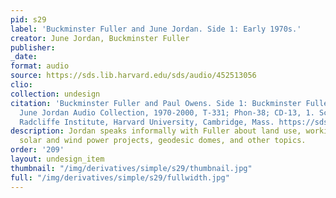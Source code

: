 ```yaml
---
pid: s29
label: 'Buckminster Fuller and June Jordan. Side 1: Early 1970s.'
creator: June Jordan, Buckminster Fuller
publisher:
_date:
format: audio
source: https://sds.lib.harvard.edu/sds/audio/452513056
clio:
collection: undesign
citation: 'Buckminster Fuller and Paul Owens. Side 1: Buckminster Fuller, early 1970s.
  June Jordan Audio Collection, 1970-2000, T-331; Phon-38; CD-13, 1. Schlesinger Library,
  Radcliffe Institute, Harvard University, Cambridge, Mass. https://sds.lib.harvard.edu/sds/audio/452513056.'
description: Jordan speaks informally with Fuller about land use, working with students,
  solar and wind power projects, geodesic domes, and other topics.
order: '209'
layout: undesign_item
thumbnail: "/img/derivatives/simple/s29/thumbnail.jpg"
full: "/img/derivatives/simple/s29/fullwidth.jpg"
---
```

